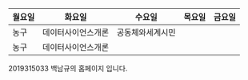 | 월요일 |  화요일 | 수요일 | 목요일 | 금요일 |
|-------|--------|--------|--------|--------|
|  농구 | 데이터사이언스개론 |공동체와세계시민|  |   |
|  농구  |데이터사이언스개론 |
2019315033 백남규의 홈페이지 입니다.  
